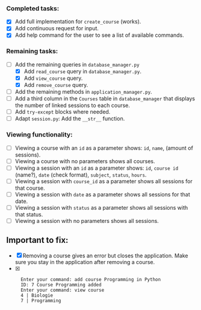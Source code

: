
### Completed tasks:
- [x] Add full implementation for `create_course` (works).
- [x] Add continuous request for input.
- [x] Add help command for the user to see a list of available commands.

### Remaining tasks:
- [ ] Add the remaining queries in `database_manager.py`
  - [x] Add `read_course` query in `database_manager.py`.
  - [x] Add `view_course` query.
  - [x] Add `remove_course` query.
- [ ] Add the remaining methods in `application_manager.py`.
- [ ] Add a third column in the `Courses` table in `database_manager` that displays the number of linked sessions to each course.
- [ ] Add `try-except` blocks where needed.
- [ ] Adapt `session.py`: Add the `__str__` function.

### Viewing functionality:
- [ ] Viewing a course with an `id` as a parameter shows: `id`, `name`, (amount of sessions).
- [ ] Viewing a course with no parameters shows all courses.
- [ ] Viewing a session with an `id` as a parameter shows: `id`, `course id` (name?), `date` (check format), `subject`, `status`, `hours`.
- [ ] Viewing a session with `course_id` as a parameter shows all sessions for that course.
- [ ] Viewing a session with `date` as a parameter shows all sessions for that date.
- [ ] Viewing a session with `status` as a parameter shows all sessions with that status.
- [ ] Viewing a session with no parameters shows all sessions.

## Important to fix:
- [x] Removing a course gives an error but closes the application. Make sure you stay in the application after removing a course.
-	[x] 
		Enter your command: add course Programming in Python
		ID: 7 Course Programming added
		Enter your command: view course
		4 | Biologie
		7 | Programming
